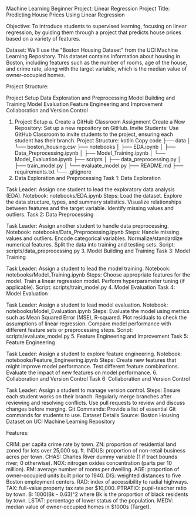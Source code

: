 Machine Learning Beginner Project: Linear Regression
Project Title: Predicting House Prices Using Linear Regression

Objective: To introduce students to supervised learning, focusing on linear regression, by guiding them through a project that predicts house prices based on a variety of features.

Dataset: We'll use the "Boston Housing Dataset" from the UCI Machine Learning Repository. This dataset contains information about housing in Boston, including features such as the number of rooms, age of the house, and crime rate, along with the target variable, which is the median value of owner-occupied homes.

Project Structure:

Project Setup
Data Exploration and Preprocessing
Model Building and Training
Model Evaluation
Feature Engineering and Improvement
Collaboration and Version Control
1. Project Setup
a. Create a GitHub Classroom Assignment
Create a New Repository: Set up a new repository on GitHub.
Invite Students: Use GitHub Classroom to invite students to the project, ensuring each student has their branch.
Project Structure:
kotlin
Copy code
├── data
│   └── boston_housing.csv
├── notebooks
│   ├── EDA.ipynb
│   ├── Data_Preprocessing.ipynb
│   ├── Model_Training.ipynb
│   └── Model_Evaluation.ipynb
├── scripts
│   ├── data_preprocessing.py
│   ├── train_model.py
│   └── evaluate_model.py
├── README.md
├── requirements.txt
└── .gitignore
2. Data Exploration and Preprocessing
Task 1: Data Exploration

Task Leader: Assign one student to lead the exploratory data analysis (EDA).
Notebook: notebooks/EDA.ipynb
Steps:
Load the dataset.
Explore the data structure, types, and summary statistics.
Visualize relationships between features and the target variable.
Identify missing values and outliers.
Task 2: Data Preprocessing

Task Leader: Assign another student to handle data preprocessing.
Notebook: notebooks/Data_Preprocessing.ipynb
Steps:
Handle missing values and outliers.
Encode categorical variables.
Normalize/standardize numerical features.
Split the data into training and testing sets.
Script: scripts/data_preprocessing.py
3. Model Building and Training
Task 3: Model Training

Task Leader: Assign a student to lead the model training.
Notebook: notebooks/Model_Training.ipynb
Steps:
Choose appropriate features for the model.
Train a linear regression model.
Perform hyperparameter tuning (if applicable).
Script: scripts/train_model.py
4. Model Evaluation
Task 4: Model Evaluation

Task Leader: Assign a student to lead model evaluation.
Notebook: notebooks/Model_Evaluation.ipynb
Steps:
Evaluate the model using metrics such as Mean Squared Error (MSE), R-squared.
Plot residuals to check the assumptions of linear regression.
Compare model performance with different feature sets or preprocessing steps.
Script: scripts/evaluate_model.py
5. Feature Engineering and Improvement
Task 5: Feature Engineering

Task Leader: Assign a student to explore feature engineering.
Notebook: notebooks/Feature_Engineering.ipynb
Steps:
Create new features that might improve model performance.
Test different feature combinations.
Evaluate the impact of new features on model performance.
6. Collaboration and Version Control
Task 6: Collaboration and Version Control

Task Leader: Assign a student to manage version control.
Steps:
Ensure each student works on their branch.
Regularly merge branches after reviewing and resolving conflicts.
Use pull requests to review and discuss changes before merging.
Git Commands: Provide a list of essential Git commands for students to use.
Dataset Details
Source: Boston Housing Dataset on UCI Machine Learning Repository

Features:

CRIM: per capita crime rate by town.
ZN: proportion of residential land zoned for lots over 25,000 sq. ft.
INDUS: proportion of non-retail business acres per town.
CHAS: Charles River dummy variable (1 if tract bounds river; 0 otherwise).
NOX: nitrogen oxides concentration (parts per 10 million).
RM: average number of rooms per dwelling.
AGE: proportion of owner-occupied units built prior to 1940.
DIS: weighted distances to five Boston employment centers.
RAD: index of accessibility to radial highways.
TAX: full-value property tax rate per $10,000.
PTRATIO: pupil-teacher ratio by town.
B: 1000(Bk - 0.63)^2 where Bk is the proportion of black residents by town.
LSTAT: percentage of lower status of the population.
MEDV: median value of owner-occupied homes in $1000s (Target).
